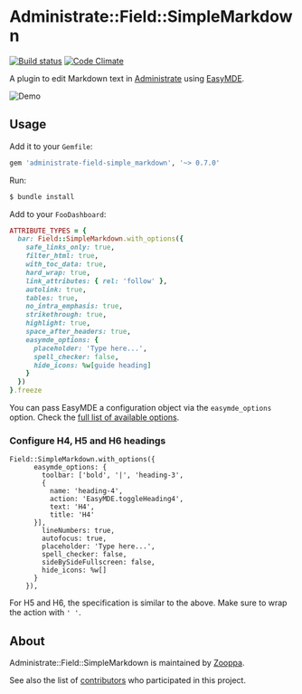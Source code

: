 # Administrate::Field::SimpleMarkdown

[![Build status](https://github.com/zooppa/administrate-field-simple_markdown/actions/workflows/build.yml/badge.svg)](https://github.com/zooppa/administrate-field-simple_markdown/actions/workflows/build.yml)
[![Code Climate](https://codeclimate.com/github/zooppa/administrate-field-simple_markdown/badges/gpa.svg)](https://codeclimate.com/github/zooppa/administrate-field-simple_markdown)

A plugin to edit Markdown text in [Administrate] using [EasyMDE].

![Demo](https://raw.githubusercontent.com/zooppa/administrate-field-simple_markdown/master/demo.gif)

## Usage

Add it to your `Gemfile`:

```ruby
gem 'administrate-field-simple_markdown', '~> 0.7.0'
```

Run:

```bash
$ bundle install
```

Add to your `FooDashboard`:

```ruby
ATTRIBUTE_TYPES = {
  bar: Field::SimpleMarkdown.with_options({
    safe_links_only: true,
    filter_html: true,
    with_toc_data: true,
    hard_wrap: true,
    link_attributes: { rel: 'follow' },
    autolink: true,
    tables: true,
    no_intra_emphasis: true,
    strikethrough: true,
    highlight: true,
    space_after_headers: true,
    easymde_options: {
      placeholder: 'Type here...',
      spell_checker: false,
      hide_icons: %w[guide heading]
    }
  })
}.freeze
```

You can pass EasyMDE a configuration object via the `easymde_options` option.
Check the [full list of available options](https://github.com/Ionaru/easy-markdown-editor#options-list).

### Configure H4, H5 and H6 headings
```
Field::SimpleMarkdown.with_options({
      easymde_options: {
        toolbar: ['bold', '|', 'heading-3', 
        {
          name: 'heading-4',
          action: 'EasyMDE.toggleHeading4',
          text: 'H4',
          title: 'H4'
      }],
        lineNumbers: true,
        autofocus: true,
        placeholder: 'Type here...',
        spell_checker: false,
        sideBySideFullscreen: false,
        hide_icons: %w[]
      }
    }),
```

For H5 and H6, the specification is similar to the above.
Make sure to wrap the action with `' '`.

## About

Administrate::Field::SimpleMarkdown is maintained by [Zooppa].

See also the list of [contributors](https://github.com/zooppa/administrate-field-simple_markdown/contributors) who participated in this project.

[administrate]: https://github.com/thoughtbot/administrate
[easymde]: https://github.com/Ionaru/easy-markdown-editor
[zooppa]: https://www.zooppa.com/
